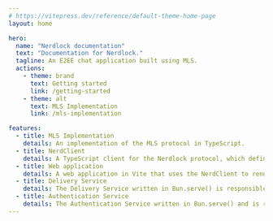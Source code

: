 ```yaml
---
# https://vitepress.dev/reference/default-theme-home-page
layout: home

hero:
  name: "Nerdlock documentation"
  text: "Documentation for Nerdlock."
  tagline: An E2EE chat application built using MLS.
  actions:
    - theme: brand
      text: Getting started
      link: /getting-started
    - theme: alt
      text: MLS Implementation
      link: /mls-implementation

features:
  - title: MLS Implementation
    details: An implementation of the MLS protocol in TypeScript.
  - title: NerdClient
    details: A TypeScript client for the Nerdlock protocol, which defines the application logic and uses the MLS protocol implementation.
  - title: Web application
    details: A web application in Vite that uses the NerdClient to render the chat interface.
  - title: Delivery Service
    details: The Delivery Service written in Bun.serve() is responsible for handling message delivery and storage.
  - title: Authentication Service
    details: The Authentication Service written in Bun.serve() and is responsible for handling user authentication and authorization.
---
```


